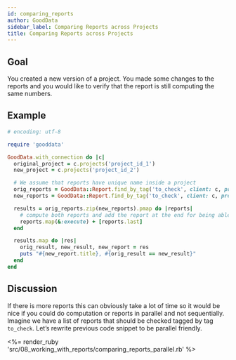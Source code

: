 ```yaml
---
id: comparing_reports
author: GoodData
sidebar_label: Comparing Reports across Projects
title: Comparing Reports across Projects
---
```


Goal
-------

You created a new version of a project. You made some changes to the
reports and you would like to verify that the report is still computing
the same numbers.

Example
--------


```ruby
# encoding: utf-8

require 'gooddata'

GoodData.with_connection do |c|
  original_project = c.projects('project_id_1')
  new_project = c.projects('project_id_2')

  # We assume that reports have unique name inside a project
  orig_reports = GoodData::Report.find_by_tag('to_check', client: c, project: original_project).sort_by(&:title)
  new_reports = GoodData::Report.find_by_tag('to_check', client: c, project: new_project).sort_by(&:title)

  results = orig_reports.zip(new_reports).pmap do |reports|
    # compute both reports and add the report at the end for being able to print a report later
    reports.map(&:execute) + [reports.last]
  end

  results.map do |res|
    orig_result, new_result, new_report = res
    puts "#{new_report.title}, #{orig_result == new_result}"
  end
end 
```

Discussion
----------

If there is more reports this can obviously take a lot of time so it
would be nice if you could do computation or reports in parallel and not
sequentially. Imagine we have a list of reports that should be checked
tagged by tag `to_check`. Let’s rewrite previous code snippet to be
parallel friendly.

&lt;%= render\_ruby
'src/08\_working\_with\_reports/comparing\_reports\_parallel.rb' %&gt;
